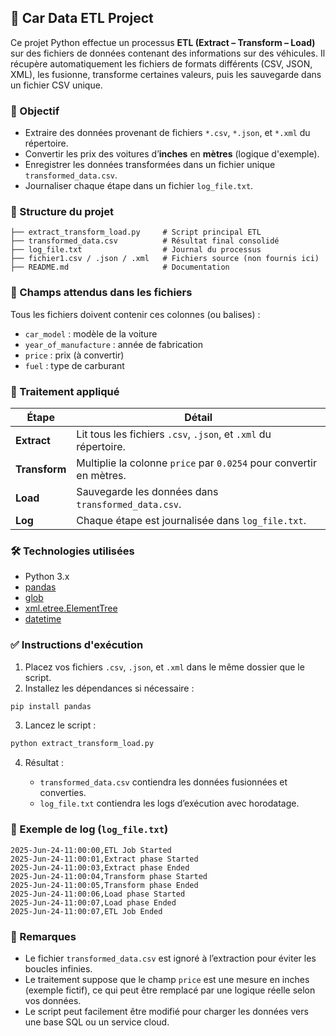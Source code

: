 ## 🚗 Car Data ETL Project

Ce projet Python effectue un processus **ETL (Extract – Transform – Load)** sur des fichiers de données contenant des informations sur des véhicules. Il récupère automatiquement les fichiers de formats différents (CSV, JSON, XML), les fusionne, transforme certaines valeurs, puis les sauvegarde dans un fichier CSV unique.

### 🎯 Objectif

* Extraire des données provenant de fichiers `*.csv`, `*.json`, et `*.xml` du répertoire.
* Convertir les prix des voitures d’**inches** en **mètres** (logique d'exemple).
* Enregistrer les données transformées dans un fichier unique `transformed_data.csv`.
* Journaliser chaque étape dans un fichier `log_file.txt`.

### 🧱 Structure du projet

```text
├── extract_transform_load.py     # Script principal ETL
├── transformed_data.csv          # Résultat final consolidé
├── log_file.txt                  # Journal du processus
├── fichier1.csv / .json / .xml   # Fichiers source (non fournis ici)
├── README.md                     # Documentation
```

### 📁 Champs attendus dans les fichiers

Tous les fichiers doivent contenir ces colonnes (ou balises) :

* `car_model` : modèle de la voiture
* `year_of_manufacture` : année de fabrication
* `price` : prix (à convertir)
* `fuel` : type de carburant

### 🧪 Traitement appliqué

| Étape         | Détail                                                              |
| ------------- | ------------------------------------------------------------------- |
| **Extract**   | Lit tous les fichiers `.csv`, `.json`, et `.xml` du répertoire.     |
| **Transform** | Multiplie la colonne `price` par `0.0254` pour convertir en mètres. |
| **Load**      | Sauvegarde les données dans `transformed_data.csv`.                 |
| **Log**       | Chaque étape est journalisée dans `log_file.txt`.                   |


### 🛠️ Technologies utilisées

* Python 3.x
* [pandas](https://pandas.pydata.org/)
* [glob](https://docs.python.org/3/library/glob.html)
* [xml.etree.ElementTree](https://docs.python.org/3/library/xml.etree.elementtree.html)
* [datetime](https://docs.python.org/3/library/datetime.html)

### ✅ Instructions d'exécution

1. Placez vos fichiers `.csv`, `.json`, et `.xml` dans le même dossier que le script.
2. Installez les dépendances si nécessaire :

```bash
pip install pandas
```

3. Lancez le script :

```bash
python extract_transform_load.py
```

4. Résultat :

   * `transformed_data.csv` contiendra les données fusionnées et converties.
   * `log_file.txt` contiendra les logs d’exécution avec horodatage.

### 📌 Exemple de log (`log_file.txt`)

```
2025-Jun-24-11:00:00,ETL Job Started
2025-Jun-24-11:00:01,Extract phase Started
2025-Jun-24-11:00:03,Extract phase Ended
2025-Jun-24-11:00:04,Transform phase Started
2025-Jun-24-11:00:05,Transform phase Ended
2025-Jun-24-11:00:06,Load phase Started
2025-Jun-24-11:00:07,Load phase Ended
2025-Jun-24-11:00:07,ETL Job Ended
```

### 🔎 Remarques

* Le fichier `transformed_data.csv` est ignoré à l’extraction pour éviter les boucles infinies.
* Le traitement suppose que le champ `price` est une mesure en inches (exemple fictif), ce qui peut être remplacé par une logique réelle selon vos données.
* Le script peut facilement être modifié pour charger les données vers une base SQL ou un service cloud.
